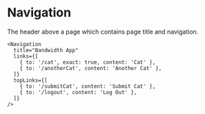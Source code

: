 Navigation
====

      
The header above a page which contains page title and navigation.

```
<Navigation
  title="Bandwidth App"
  links={[
    { to: '/cat', exact: true, content: 'Cat' },
    { to: '/anotherCat', content: 'Another Cat' },
  ]}
  topLinks={[
    { to: '/submitCat', content: 'Submit Cat' },
    { to: '/logout', content: 'Log Out' },
  ]}
/>
```
